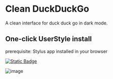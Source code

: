 # Clean DuckDuckGo
A clean interface for duck duck go in dark mode.


## One-click UserStyle install

prerequisite: Stylus app installed in your browser

[![Static Badge](https://img.shields.io/badge/Install-Userstyle?style=flat&label=Install%20Directly%20with%20Stylus)](https://github.com/revoconner/duckduckgo-clean/raw/refs/heads/main/duckduckgo.user.css)



![image](https://github.com/user-attachments/assets/2e53cef0-9ba6-4842-9177-78d88a7a4f60)
